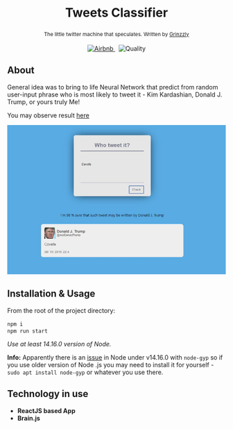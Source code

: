 <h1 align="center">Tweets Classifier</h1>

<div align="center">
  <sub>The little twitter machine that speculates. Written by
    <a href="https://github.com/Grinzzly">Grinzzly</a>
  </sub>
  <br>
  <br>
  <a href="https://github.com/airbnb/javascript">
    <img src="https://img.shields.io/badge/Code%20Style-Airbnb-red.svg"
       alt="Airbnb">
  </a>
  &nbsp;
  <img src="https://img.shields.io/badge/60%25%20of%20the%20time-works%20every%20time-blue.svg" alt="Quality">
</div>

## About
General idea was to bring to life Neural Network that predict from random user-input phrase who is most likely to tweet it - Kim Kardashian, Donald J. Trump, or yours truly Me!

You may observe result [here](https://tweets-classifier.simplexco.de/)
  
![demo](public/images/demo.jpg)

## Installation & Usage

From the root of the project directory:
```
npm i
npm run start
```

_Use at least 14.16.0 version of Node._

**Info:** Apparently there is an [issue](https://github.com/nodejs/node-gyp/issues/223) in Node under v14.16.0 with `node-gyp` so if you use older version of Node .js you may need to install it for yourself - `sudo apt install node-gyp` or whatever you use there. 

## Technology in use

* __ReactJS based App__
* __Brain.js__
